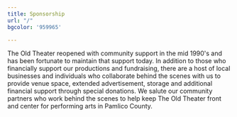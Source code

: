 ```yaml
---
title: Sponsorship
url: "/"
bgcolor: '959965'

---
```

The Old Theater reopened with community support in the mid 1990's and has been fortunate to maintain that support today. In addition to those who financially support our productions and fundraising, there are a host of local businesses and individuals who collaborate behind the scenes with us to provide venue space, extended advertisement, storage and additional financial support through special donations. We salute our community partners who work behind the scenes to help keep The Old Theater front and center for performing arts in Pamlico County. 


